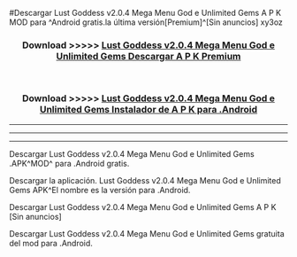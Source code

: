 #Descargar Lust Goddess v2.0.4 Mega Menu God e Unlimited Gems  A P K MOD para ^Android gratis.la última versión[Premium]^[Sin anuncios] xy3oz



<div align="center">
<h3>Download >>>>> <a href="https://es-web.web.app/?es= ${title}">Lust Goddess v2.0.4 Mega Menu God e Unlimited Gems  Descargar A P K Premium</a></h3><br>

<h3>Download >>>>> <a href="https://es-web.web.app/?es= ${title}">Lust Goddess v2.0.4 Mega Menu God e Unlimited Gems  Instalador de A P K para .Android</a></h3>
</div>


----------------------------------------------------------

----------------------------------------------------------

----------------------------------------------------------

Descargar Lust Goddess v2.0.4 Mega Menu God e Unlimited Gems  .APK^MOD^ para .Android gratis.

Descargar la aplicación. Lust Goddess v2.0.4 Mega Menu God e Unlimited Gems  APK^El nombre es la versión para .Android.

Descargar Lust Goddess v2.0.4 Mega Menu God e Unlimited Gems  A P K [Sin anuncios]

Descargar Lust Goddess v2.0.4 Mega Menu God e Unlimited Gems  gratuita del mod para .Android.